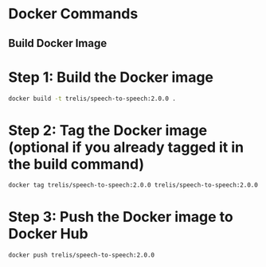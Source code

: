 # Docker Commands

## Build Docker Image
# Step 1: Build the Docker image
```bash
docker build -t trelis/speech-to-speech:2.0.0 .
```

# Step 2: Tag the Docker image (optional if you already tagged it in the build command)
```bash
docker tag trelis/speech-to-speech:2.0.0 trelis/speech-to-speech:2.0.0
```

# Step 3: Push the Docker image to Docker Hub
```bash
docker push trelis/speech-to-speech:2.0.0
```